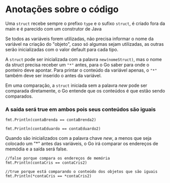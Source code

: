 # Anotações sobre o código

Uma `struct` recebe sempre o prefixo `type` e o sufixo `struct`, é criado fora da main e é parecido com um construtor de Java

Se todos as variáveis forem utilizadas, não precisa informar o nome da variável na criação do "objeto", caso só algumas sejam utilizadas, as outras serão inicializadas com o valor default para cada tipo.

A `struct` pode ser inicializada com a palavra `new(nomeStruct)`, mas o nome da struct precisa receber um `"*"` antes, para o Go saber para onde o ponteiro deve apontar. Para printar o conteúdo da variável apenas, o `"*"` também deve ser inserido o antes da variável.

Em uma comparação, a `struct` iniciada sem a palavra *new* pode ser comparada diretamente, o Go entende que os conteúdos é que estão sendo comparados.

### A saída será true em ambos pois seus conteúdos são iguais

    fmt.Println(contaBrenda == contaBrenda2)

    fmt.Println(contaEduardo == contaEduardo2)

Quando são inicializados com a palavra chave *new*, a menos que seja colocado um "*" antes das variáveis, o Go irá comparar os endereços de memódia e a saída será false.

	//false porque compara os endereços de memória
	fmt.Println(contaCris == contaCris2)

	//true porque está comparando o conteúdo dos objetos que são iguais
	fmt.Println(*contaCris == *contaCris2)